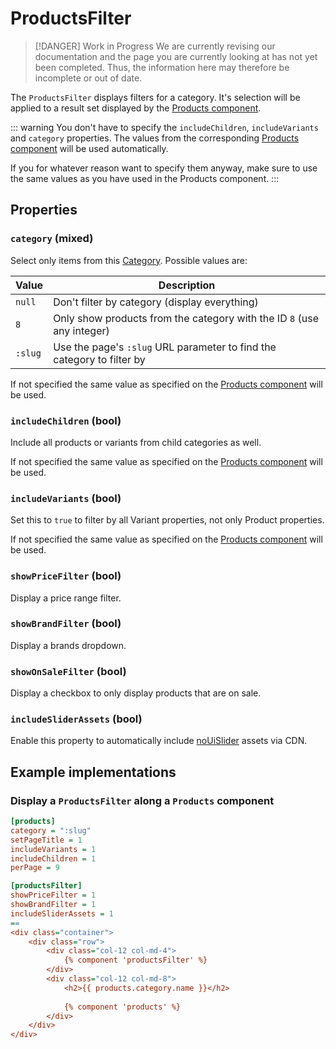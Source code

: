 # ProductsFilter

> [!DANGER] Work in Progress
> We are currently revising our documentation and the page you are currently looking at has not yet 
> been completed. Thus, the information here may therefore be incomplete or out of date.

The `ProductsFilter` displays filters for a category. It's selection will be applied to a result set displayed by the
 [Products component](./products.md).
 
::: warning
You don't have to specify the `includeChildren`, `includeVariants` and `category` properties.
The values from the corresponding [Products component](./products.md) will be used automatically. 

If you for whatever reason want to specify them anyway, make sure to use the same values as you 
have used in the Products component.
:::

## Properties

### `category` (mixed)

Select only items from this [Category](../digging-deeper/categories.md). Possible values are:

| Value | Description |
| ----- | ----------- |
| `null` | Don't filter by category (display everything) |
| `8` | Only show products from the category with the ID `8` (use any integer) |
| `:slug` | Use the page's `:slug` URL parameter to find the category to filter by |

If not specified the same value as specified on the [Products component](./products.md) will be used.

### `includeChildren` (bool)

Include all products or variants from child categories as well.

If not specified the same value as specified on the [Products component](./products.md) will be used.

### `includeVariants` (bool)

Set this to `true` to filter by all Variant properties, not only Product properties.

If not specified the same value as specified on the [Products component](./products.md) will be used.

### `showPriceFilter` (bool)

Display a price range filter.

### `showBrandFilter` (bool)

Display a brands dropdown.

### `showOnSaleFilter` (bool)

Display a checkbox to only display products that are on sale.

### `includeSliderAssets` (bool)

Enable this property to automatically include [noUiSlider](https://github.com/leongersen/noUiSlider) assets via CDN.


## Example implementations

### Display a `ProductsFilter` along a `Products` component

```ini
[products]
category = ":slug"
setPageTitle = 1
includeVariants = 1
includeChildren = 1
perPage = 9

[productsFilter]
showPriceFilter = 1
showBrandFilter = 1
includeSliderAssets = 1
==
<div class="container">
    <div class="row">
        <div class="col-12 col-md-4">
            {% component 'productsFilter' %}  
        </div>
        <div class="col-12 col-md-8">
            <h2>{{ products.category.name }}</h2>
    
            {% component 'products' %}
        </div>
    </div>
</div>
```
